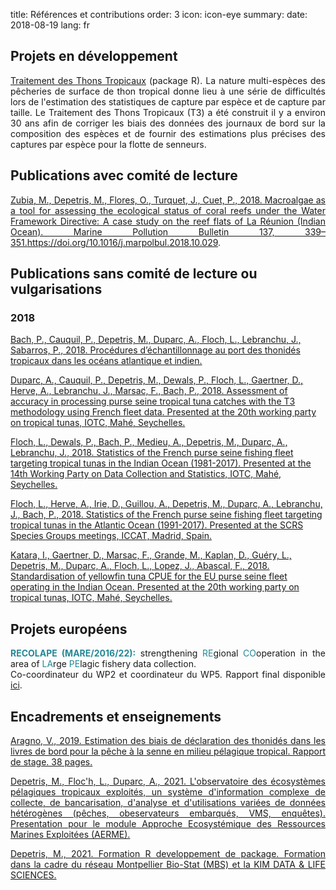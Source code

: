 title: Références et contributions
order: 3
icon: icon-eye
summary:
date: 2018-08-19
lang: fr

## Projets en développement

<p style="text-align: justify">
<a href="https://ob7-ird.github.io/t3/" target="_blank">Traitement des Thons Tropicaux</a> (package R). La nature multi-espèces des pêcheries de surface de thon tropical donne lieu à une série de difficultés lors de l'estimation des statistiques de capture par espèce et de capture par taille. Le Traitement des Thons Tropicaux (T3) a été construit il y a environ 30 ans afin de corriger les biais des données des journaux de bord sur la composition des espèces et de fournir des estimations plus précises des captures par espèce pour la flotte de senneurs.
</p>

## Publications avec comité de lecture

<p style="text-align: justify">
<a href="/documents/articles/zubia_and_al_2018.pdf" target="_blank">Zubia, M., Depetris, M., Flores, O., Turquet, J., Cuet, P., 2018. Macroalgae as a tool for assessing the ecological status of coral reefs under the Water Framework Directive: A case study on the reef flats of La Réunion (Indian Ocean). Marine Pollution Bulletin 137, 339–351.</a><a href="https://doi.org/10.1016/j.marpolbul.2018.10.029" target="_blank">https://doi.org/10.1016/j.marpolbul.2018.10.029</a>.
</p>

## Publications sans comité de lecture ou vulgarisations

### 2018

<a href="http://hal.ird.fr/ird-02132072" target="_blank">Bach, P., Cauquil, P., Depetris, M., Duparc, A., Floch, L., Lebranchu, J., Sabarros, P., 2018. Procédures d’échantillonnage au port des thonidés tropicaux dans les océans atlantique et indien.</a>

<a href="https://www.iotc.org/documents/WPTT/20/16" target="_blank">Duparc, A., Cauquil, P., Depetris, M., Dewals, P., Floch, L., Gaertner, D., Herve, A., Lebranchu, J., Marsac, F., Bach, P., 2018. Assessment of accuracy in processing purse seine tropical tuna catches with the T3 methodology using French fleet data. Presented at the 20th working party on tropical tunas, IOTC, Mahé, Seychelles.</a>

<a href="https://www.iotc.org/fr/documents/WPDCS/14/30-FRA_PS" target="_blank">Floch, L., Dewals, P., Bach, P., Medieu, A., Depetris, M., Duparc, A., Lebranchu, J., 2018. Statistics of the French purse seine fishing fleet targeting tropical tunas in the Indian Ocean (1981-2017). Presented at the 14th Working Party on Data Collection and Statistics, IOTC, Mahé, Seychelles.</a>

<a href="/documents/articles/floch_and_al_2018.pdf" target="_blank">Floch, L., Herve, A., Irie, D., Guillou, A., Depetris, M., Duparc, A., Lebranchu, J., Bach, P., 2018. Statistics of the French purse seine fishing fleet targeting tropical tunas in the Atlantic Ocean (1991-2017). Presented at the SCRS Species Groups meetings, ICCAT, Madrid, Spain.</a>

<a href="https://www.iotc.org/documents/WPTT/20/36" target="_blank">Katara, I., Gaertner, D., Marsac, F., Grande, M., Kaplan, D., Guéry, L., Depetris, M., Duparc, A., Floch, L., Lopez, J., Abascal, F., 2018. Standardisation of yellowfin tuna CPUE for the EU purse seine fleet operating in the Indian Ocean. Presented at the 20th working party on tropical tunas, IOTC, Mahé, Seychelles.</a>

## Projets européens 

<p style="text-align: justify">
<font color="#238896"><strong>RECOLAPE (MARE/2016/22):</font></strong> strengthening <font color="#238896">RE</font>gional <font color="#238896">CO</font>operation in the area of <font color="#238896">LA</font>rge <font color="#238896">PE</font>lagic fishery data collection.<br>
Co-coordinateur du WP2 et coordinateur du WP5. Rapport final disponible <a href="/documents/pdfs/final_report_recolape.pdf" target="_blank">ici</a>.
</p>

## Encadrements et enseignements

<p style="text-align: justify">
<a href="/documents/pdfs/aragnov_rapport_stage_2019.pdf" target="_blank">Aragno, V., 2019. Estimation des biais de déclaration des thonidés dans les livres de bord pour la pêche à la senne en milieu pélagique tropical. Rapport de stage. 38 pages.
</p>

<p style="text-align: justify">
<a href="/documents/pdfs/presentation_aerme_ob7_2021.pdf" target="_blank">Depetris, M., Floc'h, L., Duparc, A., 2021. L'observatoire des écosystèmes pélagiques tropicaux exploités, un système d'information complexe de collecte, de bancarisation, d'analyse et d'utilisations variées de données hétérogènes (pêches, obeservateurs embarqués, VMS, enquêtes). Presentation pour le module Approche Ecosystémique des Ressources Marines Exploitées (AERME).</a>
</p>

<p style="text-align: justify">
<a href="/documents/pdfs/formation_rpackage_depetris.pdf" target="_blank">Depetris, M., 2021. Formation R developpement de package. Formation dans la cadre du réseau Montpellier Bio-Stat (MBS) et la KIM DATA & LIFE SCIENCES.</a>
</p>